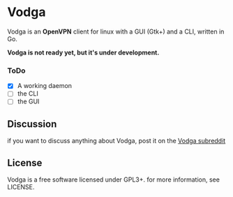 # Vodga

Vodga is an **OpenVPN** client for linux with a GUI (Gtk+) and a CLI, written in Go.

**Vodga is not ready yet, but it's under development.**

### ToDo
- [x] A working daemon
- [ ] the CLI
- [ ] the GUI 

## Discussion
if you want to discuss anything about Vodga, post it on the [Vodga subreddit](https://www.reddit.com/r/Vodga)

 
## License

Vodga is a free software licensed under GPL3+. for more information, see LICENSE.
